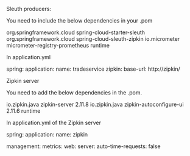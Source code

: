 
Sleuth producers:

You need to include the below dependencies in your .pom

<dependency>
    <groupId>org.springframework.cloud</groupId>
    <artifactId>spring-cloud-starter-sleuth</artifactId>
</dependency>
<dependency>
    <groupId>org.springframework.cloud</groupId>
    <artifactId>spring-cloud-sleuth-zipkin</artifactId>
</dependency>
<dependency>
    <groupId>io.micrometer</groupId>
    <artifactId>micrometer-registry-prometheus</artifactId>
    <scope>runtime</scope>
</dependency>

In application.yml

spring:
  application:
    name: tradeservice
  zipkin:
    base-url: http://zipkin/
    
    
Zipkin server

You need to add the below dependencies in the .pom.

<dependency>
    <groupId>io.zipkin.java</groupId>
	<artifactId>zipkin-server</artifactId>
	<version>2.11.8</version>
</dependency>
<dependency>
    <groupId>io.zipkin.java</groupId>
    <artifactId>zipkin-autoconfigure-ui</artifactId>
    <version>2.11.6</version>
    <scope>runtime</scope>
</dependency>

In application.yml of the Zipkin server

spring:
  application:
    name: zipkin

management:
  metrics:
    web:
      server:
        auto-time-requests: false




